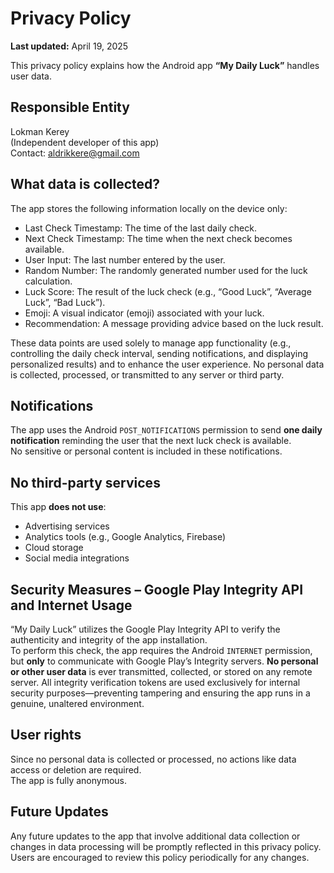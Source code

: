 # Privacy Policy

**Last updated:** April 19, 2025

This privacy policy explains how the Android app **“My Daily Luck”** handles user data.

## Responsible Entity
Lokman Kerey  
(Independent developer of this app)  
Contact: aldrikkere@gmail.com

## What data is collected?
The app stores the following information locally on the device only:

- Last Check Timestamp: The time of the last daily check.
- Next Check Timestamp: The time when the next check becomes available.
- User Input: The last number entered by the user.
- Random Number: The randomly generated number used for the luck calculation.
- Luck Score: The result of the luck check (e.g., “Good Luck”, “Average Luck”, “Bad Luck”).
- Emoji: A visual indicator (emoji) associated with your luck.
- Recommendation: A message providing advice based on the luck result.

These data points are used solely to manage app functionality (e.g., controlling the daily check interval, sending notifications, and displaying personalized results) and to enhance the user experience.
No personal data is collected, processed, or transmitted to any server or third party.

## Notifications
The app uses the Android `POST_NOTIFICATIONS` permission to send **one daily notification** reminding the user that the next luck check is available.  
No sensitive or personal content is included in these notifications.

## No third-party services
This app **does not use**:
- Advertising services  
- Analytics tools (e.g., Google Analytics, Firebase)  
- Cloud storage  
- Social media integrations

## Security Measures – Google Play Integrity API and Internet Usage
“My Daily Luck” utilizes the Google Play Integrity API to verify the authenticity and integrity of the app installation.  
To perform this check, the app requires the Android `INTERNET` permission, but **only** to communicate with Google Play’s Integrity servers. **No personal or other user data** is ever transmitted, collected, or stored on any remote server. All integrity verification tokens are used exclusively for internal security purposes—preventing tampering and ensuring the app runs in a genuine, unaltered environment.

## User rights
Since no personal data is collected or processed, no actions like data access or deletion are required.  
The app is fully anonymous.

## Future Updates
Any future updates to the app that involve additional data collection or changes in data processing will be promptly reflected in this privacy policy. Users are encouraged to review this policy periodically for any changes.
